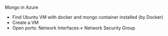 Mongo in Azure

- Find Ubuntu VM with docker and mongo container installed (by Docker)
- Create a VM
- Open ports: Network Interfaces-> Network Security Group


